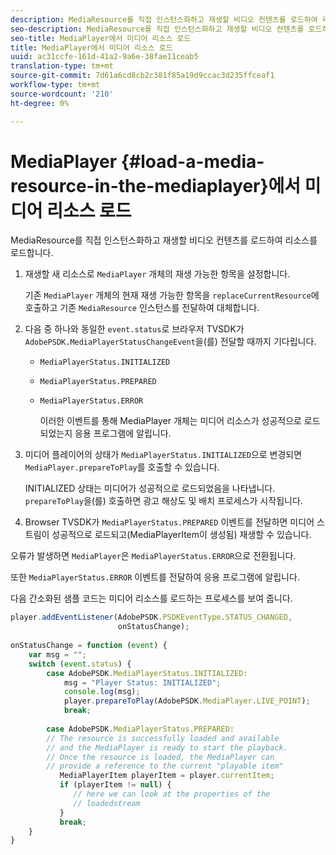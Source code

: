 ```yaml
---
description: MediaResource를 직접 인스턴스화하고 재생할 비디오 컨텐츠를 로드하여 리소스를 로드합니다.
seo-description: MediaResource를 직접 인스턴스화하고 재생할 비디오 컨텐츠를 로드하여 리소스를 로드합니다.
seo-title: MediaPlayer에서 미디어 리소스 로드
title: MediaPlayer에서 미디어 리소스 로드
uuid: ac31ccfe-161d-41a2-9a6e-38fae11ceab5
translation-type: tm+mt
source-git-commit: 7d61a6cd8cb2c381f85a19d9ccac3d235ffceaf1
workflow-type: tm+mt
source-wordcount: '210'
ht-degree: 0%

---
```



# MediaPlayer {#load-a-media-resource-in-the-mediaplayer}에서 미디어 리소스 로드

MediaResource를 직접 인스턴스화하고 재생할 비디오 컨텐츠를 로드하여 리소스를 로드합니다.

1. 재생할 새 리소스로 `MediaPlayer` 개체의 재생 가능한 항목을 설정합니다.

   기존 `MediaPlayer` 개체의 현재 재생 가능한 항목을 `replaceCurrentResource`에 호출하고 기존 `MediaResource` 인스턴스를 전달하여 대체합니다.

1. 다음 중 하나와 동일한 `event.status`로 브라우저 TVSDK가 `AdobePSDK.MediaPlayerStatusChangeEvent`을(를) 전달할 때까지 기다립니다.

   * `MediaPlayerStatus.INITIALIZED`
   * `MediaPlayerStatus.PREPARED`
   * `MediaPlayerStatus.ERROR`

      이러한 이벤트를 통해 MediaPlayer 개체는 미디어 리소스가 성공적으로 로드되었는지 응용 프로그램에 알립니다.

1. 미디어 플레이어의 상태가 `MediaPlayerStatus.INITIALIZED`으로 변경되면 `MediaPlayer.prepareToPlay`를 호출할 수 있습니다.

   INITIALIZED 상태는 미디어가 성공적으로 로드되었음을 나타냅니다. `prepareToPlay`을(를) 호출하면 광고 해상도 및 배치 프로세스가 시작됩니다.
1. Browser TVSDK가 `MediaPlayerStatus.PREPARED` 이벤트를 전달하면 미디어 스트림이 성공적으로 로드되고(MediaPlayerItem이 생성됨) 재생할 수 있습니다.

오류가 발생하면 `MediaPlayer`은 `MediaPlayerStatus.ERROR`으로 전환됩니다.

또한 `MediaPlayerStatus.ERROR` 이벤트를 전달하여 응용 프로그램에 알립니다.

><!--<a id="example_3774607C6F08473282CF0CB7F3D82373"></a>-->


다음 간소화된 샘플 코드는 미디어 리소스를 로드하는 프로세스를 보여 줍니다.

```js
player.addEventListener(AdobePSDK.PSDKEventType.STATUS_CHANGED,  
                        onStatusChange); 
 
onStatusChange = function (event) { 
    var msg = ""; 
    switch (event.status) { 
        case AdobePSDK.MediaPlayerStatus.INITIALIZED: 
            msg = "Player Status: INITIALIZED"; 
            console.log(msg); 
            player.prepareToPlay(AdobePSDK.MediaPlayer.LIVE_POINT); 
            break; 
 
        case AdobePSDK.MediaPlayerStatus.PREPARED: 
        // The resource is successfully loaded and available 
        // and the MediaPlayer is ready to start the playback. 
        // Once the resource is loaded, the MediaPlayer can 
        // provide a reference to the current "playable item" 
           MediaPlayerItem playerItem = player.currentItem; 
           if (playerItem != null) {  
              // here we can look at the properties of the  
              // loadedstream 
           } 
           break; 
    } 
}
```

